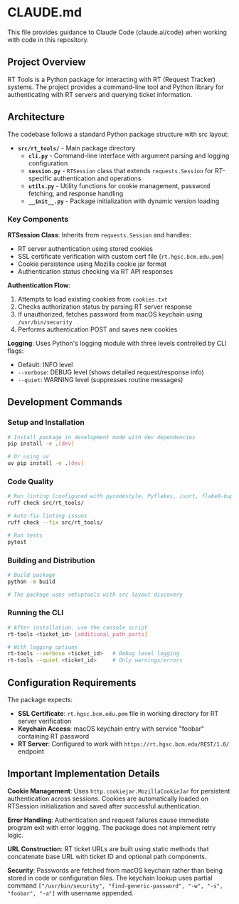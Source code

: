 # CLAUDE.md

This file provides guidance to Claude Code (claude.ai/code) when working with code in this repository.

## Project Overview

RT Tools is a Python package for interacting with RT (Request Tracker) systems. The project provides a command-line tool and Python library for authenticating with RT servers and querying ticket information.

## Architecture

The codebase follows a standard Python package structure with src layout:

- **`src/rt_tools/`** - Main package directory
  - **`cli.py`** - Command-line interface with argument parsing and logging configuration
  - **`session.py`** - `RTSession` class that extends `requests.Session` for RT-specific authentication and operations
  - **`utils.py`** - Utility functions for cookie management, password fetching, and response handling
  - **`__init__.py`** - Package initialization with dynamic version loading

### Key Components

**RTSession Class**: Inherits from `requests.Session` and handles:
- RT server authentication using stored cookies
- SSL certificate verification with custom cert file (`rt.hgsc.bcm.edu.pem`)
- Cookie persistence using Mozilla cookie jar format
- Authentication status checking via RT API responses

**Authentication Flow**: 
1. Attempts to load existing cookies from `cookies.txt`
2. Checks authorization status by parsing RT server response
3. If unauthorized, fetches password from macOS keychain using `/usr/bin/security`
4. Performs authentication POST and saves new cookies

**Logging**: Uses Python's logging module with three levels controlled by CLI flags:
- Default: INFO level 
- `--verbose`: DEBUG level (shows detailed request/response info)
- `--quiet`: WARNING level (suppresses routine messages)

## Development Commands

### Setup and Installation
```bash
# Install package in development mode with dev dependencies
pip install -e .[dev]

# Or using uv
uv pip install -e .[dev]
```

### Code Quality
```bash
# Run linting (configured with pycodestyle, Pyflakes, isort, flake8-bugbear)
ruff check src/rt_tools/

# Auto-fix linting issues  
ruff check --fix src/rt_tools/

# Run tests
pytest
```

### Building and Distribution
```bash
# Build package
python -m build

# The package uses setuptools with src layout discovery
```

### Running the CLI
```bash
# After installation, use the console script
rt-tools <ticket_id> [additional_path_parts]

# With logging options
rt-tools --verbose <ticket_id>   # Debug level logging
rt-tools --quiet <ticket_id>     # Only warnings/errors
```

## Configuration Requirements

The package expects:
- **SSL Certificate**: `rt.hgsc.bcm.edu.pem` file in working directory for RT server verification
- **Keychain Access**: macOS keychain entry with service "foobar" containing RT password
- **RT Server**: Configured to work with `https://rt.hgsc.bcm.edu/REST/1.0/` endpoint

## Important Implementation Details

**Cookie Management**: Uses `http.cookiejar.MozillaCookieJar` for persistent authentication across sessions. Cookies are automatically loaded on RTSession initialization and saved after successful authentication.

**Error Handling**: Authentication and request failures cause immediate program exit with error logging. The package does not implement retry logic.

**URL Construction**: RT ticket URLs are built using static methods that concatenate base URL with ticket ID and optional path components.

**Security**: Passwords are fetched from macOS keychain rather than being stored in code or configuration files. The keychain lookup uses partial command `["/usr/bin/security", "find-generic-password", "-w", "-s", "foobar", "-a"]` with username appended.